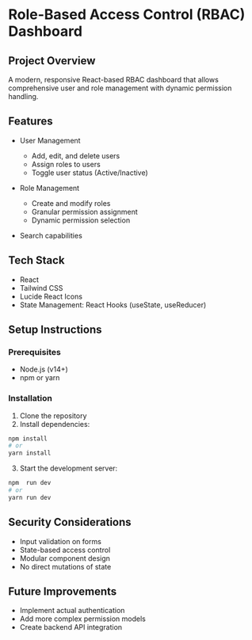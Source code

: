 # Role-Based Access Control (RBAC) Dashboard

## Project Overview
A modern, responsive React-based RBAC dashboard that allows comprehensive user and role management with dynamic permission handling.

## Features
- User Management
  - Add, edit, and delete users
  - Assign roles to users
  - Toggle user status (Active/Inactive)

- Role Management
  - Create and modify roles
  - Granular permission assignment
  - Dynamic permission selection

- Search capabilities

## Tech Stack
- React
- Tailwind CSS
- Lucide React Icons
- State Management: React Hooks (useState, useReducer)

## Setup Instructions

### Prerequisites
- Node.js (v14+)
- npm or yarn

### Installation
1. Clone the repository
2. Install dependencies:
```bash
npm install
# or
yarn install
```

3. Start the development server:
```bash
npm  run dev
# or
yarn run dev
```

## Security Considerations
- Input validation on forms
- State-based access control
- Modular component design
- No direct mutations of state

## Future Improvements
- Implement actual authentication
- Add more complex permission models
- Create backend API integration
